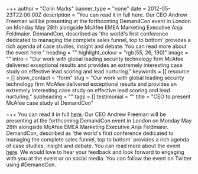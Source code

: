 +++
author = "Colin Marks"
banner_type = "none"
date = 2012-05-23T22:00:00Z
description = "You can read it in full here. Our CEO Andrew Freeman will be presenting at the forthcoming DemandCon event in London on Monday May 28th alongside McAfee EMEA Marketing Executive Anja Feldmaier. DemandCon, described as 'the world's first conference dedicated to managing the complete sales funnel, top to bottom' provides a rich agenda of case studies, insight and debate. You can read more about the event here."
heading = ""
highlight_colour = "rgb(55, 26, 190)"
image = ""
intro = "Our work with global leading security technology firm McAfee delivered exceptional results and provides an extremely interesting case study on effective lead scoring and lead nurturing."
keywords = []
resource = []
show_contact = "form"
slug = "Our work with global leading security technology firm McAfee delivered exceptional results and provides an extremely interesting case study on effective lead scoring and lead nurturing."
subheading = ""
tags = []
testimonial = ""
title = "CEO to present McAfee case study at DemandCon"

+++
You can read it in full [here](http://marketingoperations.crmtechnologies.com/?p=134). Our CEO Andrew Freeman will be presenting at the forthcoming DemandCon event in London on Monday May 28th alongside McAfee EMEA Marketing Executive Anja Feldmaier. DemandCon, described as 'the world's first conference dedicated to managing the complete sales funnel, top to bottom' provides a rich agenda of case studies, insight and debate. You can read more about the event [here](http://www.demandcon.com/london/2012/). We would love to hear your feedback and look forward to engaging with you at the event or on social media. You can follow the event on Twitter using #DemandCon.